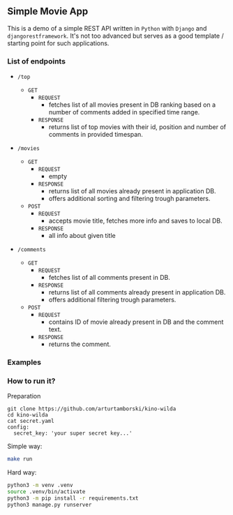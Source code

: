Simple Movie App
----------------

This is a demo of a simple REST API written in `Python` with `Django` and `djangorestframework`.
It's not too advanced but serves as a good template / starting point for such applications.

### List of endpoints


- `/top`
    - `GET`
      - `REQUEST`
        - fetches list of all movies present in DB ranking based on a number of comments added in specified time range.
      - `RESPONSE`
        - returns list of top movies with their id, position and number of comments in provided timespan.


- `/movies`
    - `GET`
      - `REQUEST`
        - empty
      - `RESPONSE`
        - returns list of all movies already present in application DB.
        - offers additional sorting and filtering trough parameters.
    - `POST`
      - `REQUEST`
        - accepts movie title, fetches more info and saves to local DB.
      - `RESPONSE`
        - all info about given title


- `/comments`
    - `GET`
      - `REQUEST`
        - fetches list of all comments present in DB.
      - `RESPONSE`
        - returns list of all comments already present in application DB.
        - offers additional filtering trough parameters.
    - `POST`
      - `REQUEST`
        - contains ID of movie already present in DB and the comment text.
      - `RESPONSE`
        - returns the comment.


### Examples



### How to run it?

Preparation
```
git clone https://github.com/arturtamborski/kino-wilda
cd kino-wilda
cat secret.yaml
config:
  secret_key: 'your super secret key...'
```

Simple way:
```bash
make run
```

Hard way:
```bash
python3 -m venv .venv
source .venv/bin/activate
python3 -m pip install -r requirements.txt
python3 manage.py runserver
```
